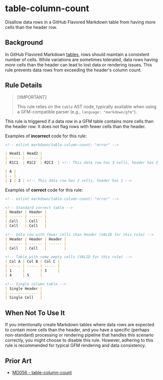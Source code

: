 # table-column-count

Disallow data rows in a GitHub Flavored Markdown table from having more cells than the header row.

## Background

In GitHub Flavored Markdown [tables](https://github.github.com/gfm/#tables-extension-), rows should maintain a consistent number of cells. While variations are sometimes tolerated, data rows having *more* cells than the header can lead to lost data or rendering issues. This rule prevents data rows from exceeding the header's column count.

## Rule Details

> [!IMPORTANT] <!-- eslint-disable-line -- This should be fixed in https://github.com/eslint/markdown/issues/294 -->
>
> This rule relies on the `table` AST node, typically available when using a GFM-compatible parser (e.g., `language: "markdown/gfm"`).

This rule is triggered if a data row in a GFM table contains more cells than the header row. It does not flag rows with fewer cells than the header.

Examples of **incorrect** code for this rule:

```markdown
<!-- eslint markdown/table-column-count: "error" -->

| Head1 | Head2 |
| ----- | ----- |
| R1C1  | R1C2  | R2C3  | <!-- This data row has 3 cells, header has 2 -->

| A |
| - |
| 1 | 2 | <!-- This data row has 2 cells, header has 1 -->
```

Examples of **correct** code for this rule:

```markdown
<!-- eslint markdown/table-column-count: "error" -->

<!-- Standard correct table -->
| Header | Header |
| ------ | ------ |
| Cell   | Cell   |
| Cell   | Cell   |

<!-- Data row with fewer cells than header (VALID for this rule) -->
| Header | Header | Header |
| ------ | ------ | ------ |
| Cell   | Cell   |        |

<!-- Table with some empty cells (VALID for this rule) -->
| Col A | Col B | Col C |
| ----- | ----- | ----- |
| 1     |       | 3     |
| 4     | 5     |

<!-- Single column table -->
| Single Header |
| ------------- |
| Single Cell   |
```

## When Not To Use It

If you intentionally create Markdown tables where data rows are expected to contain more cells than the header, and you have a specific (perhaps non-standard) processing or rendering pipeline that handles this scenario correctly, you might choose to disable this rule. However, adhering to this rule is recommended for typical GFM rendering and data consistency.

## Prior Art

* [MD056 - table-column-count](https://github.com/DavidAnson/markdownlint/blob/main/doc/Rules.md#md056---table-column-count)
